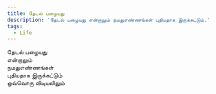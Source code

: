 ```yaml
---
title: தேடல் பழையது
description: 'தேடல் பழையது என்றாலும் நமதுஎண்ணங்கள் புதியதாக இருக்கட்டும்.'
tags:
  - Life
---
```


தேடல் பழையது  
என்றாலும்  
நமதுஎண்ணங்கள்  
புதியதாக இருக்கட்டும்  
ஒவ்வொரு விடியலிலும்
